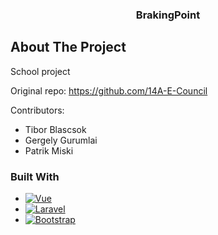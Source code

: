<h3 align="center">BrakingPoint</h3>

<!-- ABOUT THE PROJECT -->
## About The Project

School project 

Original repo: https://github.com/14A-E-Council

Contributors:
- Tibor Blascsok
- Gergely Gurumlai
- Patrik Miski


### Built With

* [![Vue][Vue.js]][Vue-url]
* [![Laravel][Laravel.com]][Laravel-url]
* [![Bootstrap][Bootstrap.com]][Bootstrap-url]


<!-- MARKDOWN LINKS & IMAGES -->
<!-- https://www.markdownguide.org/basic-syntax/#reference-style-links -->
[Vue.js]: https://img.shields.io/badge/Vue.js-35495E?style=for-the-badge&logo=vuedotjs&logoColor=4FC08D
[Vue-url]: https://vuejs.org/
[Laravel.com]: https://img.shields.io/badge/Laravel-FF2D20?style=for-the-badge&logo=laravel&logoColor=white
[Laravel-url]: https://laravel.com
[Bootstrap.com]: https://img.shields.io/badge/Bootstrap-563D7C?style=for-the-badge&logo=bootstrap&logoColor=white
[Bootstrap-url]: https://getbootstrap.com
